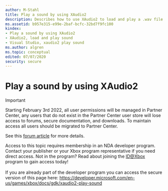 ```yaml
---
author: M-Stahl
title: Play a sound by using XAudio2
description: Describes how to use XAudio2 to load and play a .wav file on Xbox One.
ms.assetid: b957e315-e99e-2baf-bcfc-32bd7f9fc100
kindex:
- Play a sound by using XAudio2
- XAudio2, load and play sound
- Visual Studio, xaudio2 play sound
ms.author: algren
ms.topic: conceptual
edited: 07/07/2020
security: secure
---
```


# Play a sound by using XAudio2
> [!IMPORTANT]
> Starting February 3rd 2022, all user permissions will be managed in Partner Center, any users that do not exist in the Partner Center user store will lose access to forums, secure documentation, and downloads. To maintain access all users should be migrated to Partner Center. <p></p>See this <a href="https://forums.xboxlive.com/articles/132187/breaking-change-user-access-for-forums-secure-docu.html">forum article</a> for more details.  

 Access to this topic requires membership in an NDA developer program. Contact your publisher or your Xbox program representative if you need direct access. Not in the program? Read about joining the <a href="https://www.xbox.com/Developers/id">ID@Xbox</a> program to gain access today!  <br/><br/>If you are already part of the developer program you can access the secure version of this page here: <a target="_blank" href="https://developer.microsoft.com/en-us/games/xbox/docs/gdk/xaudio2-play-sound">https://developer.microsoft.com/en-us/games/xbox/docs/gdk/xaudio2-play-sound</a>